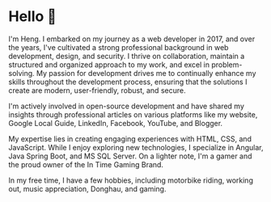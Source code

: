 # Hello 👋

I'm Heng. I embarked on my journey as a web developer in 2017, and over the years, I've cultivated a strong professional background in web development, design, and security. I thrive on collaboration, maintain a structured and organized approach to my work, and excel in problem-solving. My passion for development drives me to continually enhance my skills throughout the development process, ensuring that the solutions I create are modern, user-friendly, robust, and secure.

I'm actively involved in open-source development and have shared my insights through professional articles on various platforms like my website, Google Local Guide, LinkedIn, Facebook, YouTube, and Blogger.

My expertise lies in creating engaging experiences with HTML, CSS, and JavaScript. While I enjoy exploring new technologies, I specialize in Angular, Java Spring Boot, and MS SQL Server. On a lighter note, I'm a gamer and the proud owner of the In Time Gaming Brand.

In my free time, I have a few hobbies, including motorbike riding, working out, music appreciation, Donghau, and gaming.
